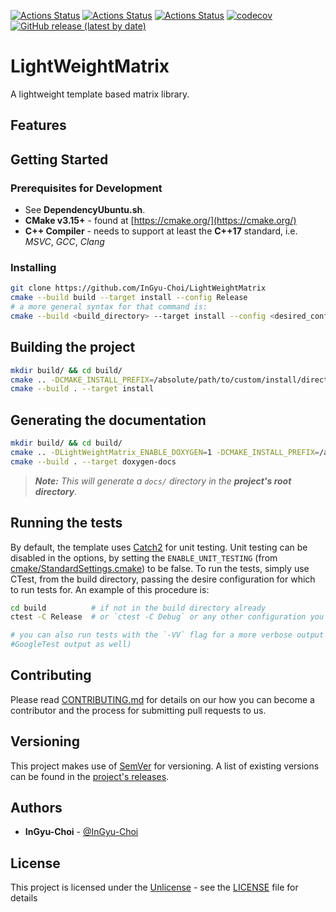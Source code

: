 [![Actions Status](https://github.com/InGyu-Choi/LightWeightMatrix/workflows/MacOS/badge.svg)](https://github.com/InGyu-Choi/LightWeightMatrix/actions)
[![Actions Status](https://github.com/InGyu-Choi/LightWeightMatrix/workflows/Windows/badge.svg)](https://github.com/InGyu-Choi/LightWeightMatrix/actions)
[![Actions Status](https://github.com/InGyu-Choi/LightWeightMatrix/workflows/Ubuntu/badge.svg)](https://github.com/InGyu-Choi/LightWeightMatrix/actions)
[![codecov](https://codecov.io/ghInGyu-Choi/LightWeightMatrix/branch/master/graph/badge.svg)](https://codecov.io/ghInGyu-Choi/LightWeightMatrix)
[![GitHub release (latest by date)](https://img.shields.io/github/v/releaseInGyu-Choi/LightWeightMatrix)](https://github.com/InGyu-Choi/LightWeightMatrix/releases)

# LightWeightMatrix

A lightweight template based matrix library.

## Features


## Getting Started

### Prerequisites for Development
* See **DependencyUbuntu.sh**.
* **CMake v3.15+** - found at [https://cmake.org/](https://cmake.org/)
* **C++ Compiler** - needs to support at least the **C++17** standard, i.e. *MSVC*,
*GCC*, *Clang*

### Installing

```bash
git clone https://github.com/InGyu-Choi/LightWeightMatrix
cmake --build build --target install --config Release
# a more general syntax for that command is:
cmake --build <build_directory> --target install --config <desired_config>
```

## Building the project

```bash
mkdir build/ && cd build/
cmake .. -DCMAKE_INSTALL_PREFIX=/absolute/path/to/custom/install/directory
cmake --build . --target install
```

## Generating the documentation

```bash
mkdir build/ && cd build/
cmake .. -DLightWeightMatrix_ENABLE_DOXYGEN=1 -DCMAKE_INSTALL_PREFIX=/absolute/path/to/custom/install/directory
cmake --build . --target doxygen-docs
```
> ***Note:*** *This will generate a `docs/` directory in the **project's root directory**.*

## Running the tests

By default, the template uses [Catch2](https://github.com/catchorg/Catch2/)
for unit testing. Unit testing can be disabled in the options, by setting the
`ENABLE_UNIT_TESTING` (from
[cmake/StandardSettings.cmake](cmake/StandardSettings.cmake)) to be false. To run
the tests, simply use CTest, from the build directory, passing the desire
configuration for which to run tests for. An example of this procedure is:

```bash
cd build          # if not in the build directory already
ctest -C Release  # or `ctest -C Debug` or any other configuration you wish to test

# you can also run tests with the `-VV` flag for a more verbose output (i.e.
#GoogleTest output as well)
```

## Contributing

Please read [CONTRIBUTING.md](CONTRIBUTING.md) for details on our how you can
become a contributor and the process for submitting pull requests to us.

## Versioning

This project makes use of [SemVer](http://semver.org/) for versioning. A list of
existing versions can be found in the
[project's releases](https://github.com/InGyu-Choi/LightWeightMatrix/releases).

## Authors

* **InGyu-Choi** - [@InGyu-Choi](https://github.com/InGyu-Choi)

## License

This project is licensed under the [Unlicense](https://unlicense.org/) - see the
[LICENSE](LICENSE) file for details
